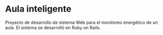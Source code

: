 # Aula inteligente
Proyecto de desarrollo de sistema Web para el monitoreo energético de un aula. 
El sistema se desarrolló en Ruby on Rails. 
